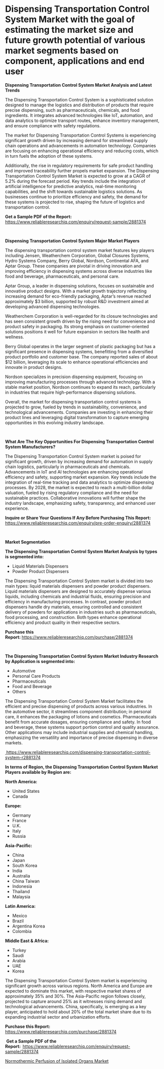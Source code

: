 <p><h1>Dispensing Transportation Control System Market with the goal of estimating the market size and future growth potential of various market segments based on component, applications and end user</h1></p><p><strong>Dispensing Transportation Control System Market Analysis and Latest Trends</strong></p>
<p><p>The Dispensing Transportation Control System is a sophisticated solution designed to manage the logistics and distribution of products that require precise dispensing, such as pharmaceuticals, chemicals, and food ingredients. It integrates advanced technologies like IoT, automation, and data analytics to optimize transport routes, enhance inventory management, and ensure compliance with safety regulations.</p><p>The market for Dispensing Transportation Control Systems is experiencing significant growth driven by increasing demand for streamlined supply chain operations and advancements in automation technology. Companies are focusing on enhancing operational efficiency and reducing costs, which in turn fuels the adoption of these systems. </p><p>Additionally, the rise in regulatory requirements for safe product handling and improved traceability further propels market expansion. The Dispensing Transportation Control System Market is expected to grow at a CAGR of 5.2% during the forecast period. Key trends include the integration of artificial intelligence for predictive analytics, real-time monitoring capabilities, and the shift towards sustainable logistics solutions. As businesses continue to prioritize efficiency and safety, the demand for these systems is projected to rise, shaping the future of logistics and transportation control.</p></p>
<p><strong>Get a Sample PDF of the Report:&nbsp;</strong> <a href="https://www.reliableresearchiq.com/enquiry/request-sample/2881374?utm_campaign=2455&utm_medium=2&utm_source=Github&utm_content=ia&utm_term=12032025&utm_id=dispensing-transportation-control-system">https://www.reliableresearchiq.com/enquiry/request-sample/2881374</a></p>
<p>&nbsp;</p>
<p><strong>Dispensing Transportation Control System Major Market Players</strong></p>
<p><p>The dispensing transportation control system market features key players including Jensen, Weatherchem Corporation, Global Closures Systems, Hydro Systems Company, Berry Global, Nordson, Continental AFA, and Aptar Group. These companies are pivotal in driving innovation and improving efficiency in dispensing systems across diverse industries like food and beverage, pharmaceuticals, and personal care.</p><p>Aptar Group, a leader in dispensing solutions, focuses on sustainable and innovative product designs. With a market growth trajectory reflecting increasing demand for eco-friendly packaging, Aptar’s revenue reached approximately $3 billion, supported by robust R&D investment aimed at developing advanced dispensing technologies. </p><p>Weatherchem Corporation is well-regarded for its closure technologies and has seen consistent growth driven by the rising need for convenience and product safety in packaging. Its strong emphasis on customer-oriented solutions positions it well for future expansion in sectors like health and wellness.</p><p>Berry Global operates in the larger segment of plastic packaging but has a significant presence in dispensing systems, benefitting from a diversified product portfolio and customer base. The company reported sales of about $12 billion, leveraging its scale to enhance operational efficiencies and innovate in product designs.</p><p>Nordson specializes in precision dispensing equipment, focusing on improving manufacturing processes through advanced technology. With a stable market position, Nordson continues to expand its reach, particularly in industries that require high-performance dispensing solutions.</p><p>Overall, the market for dispensing transportation control systems is projected to grow, fueled by trends in sustainability, convenience, and technological advancements. Companies are investing in enhancing their product lines and leveraging digital transformation to capture emerging opportunities in this evolving industry landscape.</p></p>
<p>&nbsp;</p>
<p><strong>What Are The Key Opportunities For Dispensing Transportation Control System Manufacturers?</strong></p>
<p><p>The Dispensing Transportation Control System market is poised for significant growth, driven by increasing demand for automation in supply chain logistics, particularly in pharmaceuticals and chemicals. Advancements in IoT and AI technologies are enhancing operational efficiency and safety, supporting market expansion. Key trends include the integration of real-time tracking and data analytics to optimize dispensing processes. By 2028, the market is expected to reach a multi-billion dollar valuation, fueled by rising regulatory compliance and the need for sustainable practices. Collaborative innovations will further shape the industry landscape, emphasizing safety, transparency, and enhanced user experience.</p></p>
<p><strong>Inquire or Share Your Questions If Any Before Purchasing This Report:</strong> <a href="https://www.reliableresearchiq.com/enquiry/pre-order-enquiry/2881374?utm_campaign=2455&utm_medium=2&utm_source=Github&utm_content=ia&utm_term=12032025&utm_id=dispensing-transportation-control-system">https://www.reliableresearchiq.com/enquiry/pre-order-enquiry/2881374</a></p>
<p>&nbsp;</p>
<p><strong>Market Segmentation</strong></p>
<p><strong>The Dispensing Transportation Control System Market Analysis by types is segmented into:</strong></p>
<p><ul><li>Liquid Materials Dispensers</li><li>Powder Product Dispensers</li></ul></p>
<p><p>The Dispensing Transportation Control System market is divided into two main types: liquid materials dispensers and powder product dispensers. Liquid materials dispensers are designed to accurately dispense various liquids, including chemicals and industrial fluids, ensuring precision and efficiency in manufacturing processes. In contrast, powder product dispensers handle dry materials, ensuring controlled and consistent delivery of powders for applications in industries such as pharmaceuticals, food processing, and construction. Both types enhance operational efficiency and product quality in their respective sectors.</p></p>
<p><strong>Purchase this Report:&nbsp;</strong><a href="https://www.reliableresearchiq.com/purchase/2881374?utm_campaign=2455&utm_medium=2&utm_source=Github&utm_content=ia&utm_term=12032025&utm_id=dispensing-transportation-control-system">https://www.reliableresearchiq.com/purchase/2881374</a></p>
<p>&nbsp;</p>
<p><strong>The Dispensing Transportation Control System Market Industry Research by Application is segmented into:</strong></p>
<p><ul><li>Automotive</li><li>Personal Care Products</li><li>Pharmaceuticals</li><li>Food and Beverage</li><li>Others</li></ul></p>
<p><p>The Dispensing Transportation Control System Market facilitates the efficient and precise dispensing of products across various industries. In the automotive sector, it streamlines component distribution; in personal care, it enhances the packaging of lotions and cosmetics. Pharmaceuticals benefit from accurate dosages, ensuring compliance and safety. In food and beverage, these systems support portion control and quality assurance. Other applications may include industrial supplies and chemical handling, emphasizing the versatility and importance of precise dispensing in diverse markets.</p></p>
<p><a href="https://www.reliableresearchiq.com/dispensing-transportation-control-system-r2881374?utm_campaign=2455&utm_medium=2&utm_source=Github&utm_content=ia&utm_term=12032025&utm_id=dispensing-transportation-control-system">&nbsp;https://www.reliableresearchiq.com/dispensing-transportation-control-system-r2881374</a></p>
<p><strong>In terms of Region, the Dispensing Transportation Control System Market Players available by Region are:</strong></p>
<p>
    <p> <strong> North America: </strong>
        <ul>
            <li>United States</li>
            <li>Canada</li>
        </ul>
        </p> 
    <p> <strong> Europe: </strong>
        <ul>
            <li>Germany</li>
            <li>France</li>
            <li>U.K.</li>
            <li>Italy</li>
            <li>Russia</li>
        </ul>
        </p> 
    <p> <strong> Asia-Pacific: </strong>
        <ul>
            <li>China</li>
            <li>Japan</li>
            <li>South Korea</li>
            <li>India</li>
            <li>Australia</li>
            <li>China Taiwan</li>
            <li>Indonesia</li>
            <li>Thailand</li>
            <li>Malaysia</li>
        </ul>
        </p> 
    <p> <strong> Latin America: </strong>
        <ul>
            <li>Mexico</li>
            <li>Brazil</li>
            <li>Argentina Korea</li>
            <li>Colombia</li>
        </ul>
        </p> 
    <p> <strong> Middle East & Africa: </strong>
        <ul>
            <li>Turkey</li>
            <li>Saudi</li>
            <li>Arabia</li>
            <li>UAE</li>
            <li>Korea</li>
        </ul>
    </p>
    </p>
<p><p>The Dispensing Transportation Control System market is experiencing significant growth across various regions. North America and Europe are expected to dominate this market, with respective market shares of approximately 35% and 30%. The Asia-Pacific region follows closely, projected to capture around 25% as it witnesses rising demand and technological advancements. China, specifically, is emerging as a key player, anticipated to hold about 20% of the total market share due to its expanding industrial sector and urbanization efforts.</p></p>
<p><strong>Purchase this Report: </strong><a href="https://www.reliableresearchiq.com/purchase/2881374?utm_campaign=2455&utm_medium=2&utm_source=Github&utm_content=ia&utm_term=12032025&utm_id=dispensing-transportation-control-system">https://www.reliableresearchiq.com/purchase/2881374</a></p>
<p>&nbsp;<strong>Get a Sample PDF of the Report:&nbsp;&nbsp;</strong><a href="https://www.reliableresearchiq.com/enquiry/request-sample/2881374?utm_campaign=2455&utm_medium=2&utm_source=Github&utm_content=ia&utm_term=12032025&utm_id=dispensing-transportation-control-system">https://www.reliableresearchiq.com/enquiry/request-sample/2881374</a></p>
<p><strong></strong></p>
<p><p><a href="https://github.com/HobertDavis43/Market-Research-Report-List-1/blob/main/normothermic-perfusion-of-isolated-organs-market.md?utm_campaign=2455&utm_medium=2&utm_source=Github&utm_content=ia&utm_term=12032025&utm_id=dispensing-transportation-control-system">Normothermic Perfusion of Isolated Organs Market</a></p></p>